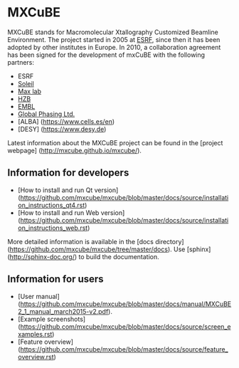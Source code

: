 # MXCuBE

MXCuBE stands for Macromolecular Xtallography Customized Beamline Environment.
The project started in 2005 at [ESRF](http://www.esrf.eu), since then it has
been adopted by other institutes in Europe. In 2010, a collaboration
agreement has been signed for the development of mxCuBE with the following
partners:
* ESRF
* [Soleil](http://www.synchrotron-soleil.fr/)
* [Max lab](https://www.maxlab.lu.se/)
* [HZB](http://www.helmholtz-berlin.de/)
* [EMBL](http://www.embl.org/)
* [Global Phasing Ltd.](http://www.globalphasing.com/)
* [ALBA] (https://www.cells.es/en)
* [DESY] (https://www.desy.de)

Latest information about the MXCuBE project can be found in the
[project webpage] (http://mxcube.github.io/mxcube/).

## Information for developers

* [How to install and run Qt version] (https://github.com/mxcube/mxcube/blob/master/docs/source/installation_instructions_qt4.rst)
* [How to install and run Web version] (https://github.com/mxcube/mxcube/blob/master/docs/source/installation_instructions_web.rst)

More detailed information is available in the [docs directory] 
(https://github.com/mxcube/mxcube/tree/master/docs). Use [sphinx] (http://sphinx-doc.org/) to build the documentation.

## Information for users

* [User manual] (https://github.com/mxcube/mxcube/blob/master/docs/manual/MXCuBE2_1_manual_march2015-v2.pdf).
* [Example screenshots] (https://github.com/mxcube/mxcube/blob/master/docs/source/screen_examples.rst)
* [Feature overview] (https://github.com/mxcube/mxcube/blob/master/docs/source/feature_overview.rst)
